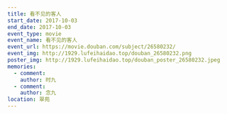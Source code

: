 ```yaml
---
title: 看不见的客人
start_date: 2017-10-03
end_date: 2017-10-03
event_type: movie
event_name: 看不见的客人
event_url: https://movie.douban.com/subject/26580232/
event_img: http://1929.lufeihaidao.top/douban_26580232.png
poster_img: http://1929.lufeihaidao.top/douban_poster_26580232.jpeg
memories:
  - comment: 
    author: 时九
  - comment: 
    author: 念九
location: 翠苑
---
```

